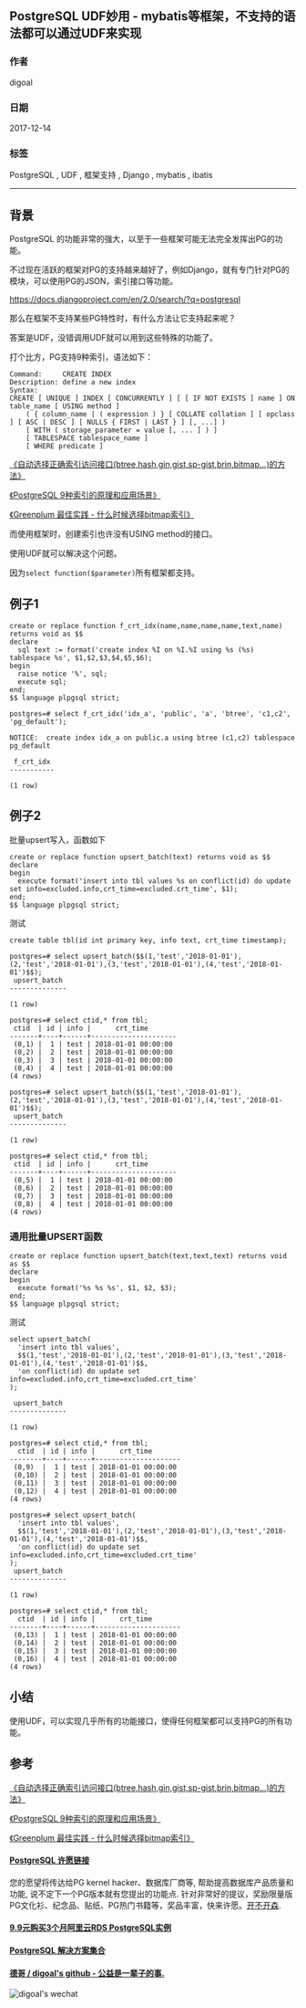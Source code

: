 ## PostgreSQL UDF妙用 - mybatis等框架，不支持的语法都可以通过UDF来实现      
                                  
### 作者                                  
digoal                                  
                                  
### 日期                                  
2017-12-14                                 
                                  
### 标签                                  
PostgreSQL , UDF , 框架支持 , Django , mybatis , ibatis       
                                  
----                                  
                                  
## 背景     
PostgreSQL 的功能非常的强大，以至于一些框架可能无法完全发挥出PG的功能。    
    
不过现在活跃的框架对PG的支持越来越好了，例如Django，就有专门针对PG的模块，可以使用PG的JSON，索引接口等功能。    
    
https://docs.djangoproject.com/en/2.0/search/?q=postgresql    
    
那么在框架不支持某些PG特性时，有什么方法让它支持起来呢？    
    
答案是UDF，没错调用UDF就可以用到这些特殊的功能了。    
    
打个比方，PG支持9种索引，语法如下：    
    
```    
Command:     CREATE INDEX    
Description: define a new index    
Syntax:    
CREATE [ UNIQUE ] INDEX [ CONCURRENTLY ] [ [ IF NOT EXISTS ] name ] ON table_name [ USING method ]    
    ( { column_name | ( expression ) } [ COLLATE collation ] [ opclass ] [ ASC | DESC ] [ NULLS { FIRST | LAST } ] [, ...] )    
    [ WITH ( storage_parameter = value [, ... ] ) ]    
    [ TABLESPACE tablespace_name ]    
    [ WHERE predicate ]    
```    
    
[《自动选择正确索引访问接口(btree,hash,gin,gist,sp-gist,brin,bitmap...)的方法》](../201706/20170617_01.md)      
    
[《PostgreSQL 9种索引的原理和应用场景》](../201706/20170627_01.md)      
    
[《Greenplum 最佳实践 - 什么时候选择bitmap索引》](../201705/20170512_01.md)      
    
而使用框架时，创建索引也许没有USING method的接口。    
    
使用UDF就可以解决这个问题。    
    
因为```select function($parameter)```所有框架都支持。    
    
## 例子1    
    
```    
create or replace function f_crt_idx(name,name,name,name,text,name) returns void as $$    
declare    
  sql text := format('create index %I on %I.%I using %s (%s) tablespace %s', $1,$2,$3,$4,$5,$6);    
begin    
  raise notice '%', sql;    
  execute sql;    
end;    
$$ language plpgsql strict;    
```    
    
```    
postgres=# select f_crt_idx('idx_a', 'public', 'a', 'btree', 'c1,c2', 'pg_default');    
    
NOTICE:  create index idx_a on public.a using btree (c1,c2) tablespace pg_default    
    
 f_crt_idx     
-----------    
     
(1 row)    
```    
    
## 例子2  
批量upsert写入，函数如下  
  
```  
create or replace function upsert_batch(text) returns void as $$  
declare  
begin  
  execute format('insert into tbl values %s on conflict(id) do update set info=excluded.info,crt_time=excluded.crt_time', $1);  
end;  
$$ language plpgsql strict;  
```  
  
测试  
  
```  
create table tbl(id int primary key, info text, crt_time timestamp);  
  
postgres=# select upsert_batch($$(1,'test','2018-01-01'),(2,'test','2018-01-01'),(3,'test','2018-01-01'),(4,'test','2018-01-01')$$);  
 upsert_batch   
--------------  
   
(1 row)  
  
postgres=# select ctid,* from tbl;  
 ctid  | id | info |      crt_time         
-------+----+------+---------------------  
 (0,1) |  1 | test | 2018-01-01 00:00:00  
 (0,2) |  2 | test | 2018-01-01 00:00:00  
 (0,3) |  3 | test | 2018-01-01 00:00:00  
 (0,4) |  4 | test | 2018-01-01 00:00:00  
(4 rows)  
  
postgres=# select upsert_batch($$(1,'test','2018-01-01'),(2,'test','2018-01-01'),(3,'test','2018-01-01'),(4,'test','2018-01-01')$$);  
 upsert_batch   
--------------  
   
(1 row)  
  
postgres=# select ctid,* from tbl;  
 ctid  | id | info |      crt_time         
-------+----+------+---------------------  
 (0,5) |  1 | test | 2018-01-01 00:00:00  
 (0,6) |  2 | test | 2018-01-01 00:00:00  
 (0,7) |  3 | test | 2018-01-01 00:00:00  
 (0,8) |  4 | test | 2018-01-01 00:00:00  
(4 rows)  
```  
  
### 通用批量UPSERT函数  
  
```  
create or replace function upsert_batch(text,text,text) returns void as $$  
declare  
begin  
  execute format('%s %s %s', $1, $2, $3);  
end;  
$$ language plpgsql strict;  
```  
  
测试  
  
```  
select upsert_batch(  
  'insert into tbl values',  
  $$(1,'test','2018-01-01'),(2,'test','2018-01-01'),(3,'test','2018-01-01'),(4,'test','2018-01-01')$$,  
  'on conflict(id) do update set info=excluded.info,crt_time=excluded.crt_time'  
);  
  
 upsert_batch   
--------------  
   
(1 row)  
  
postgres=# select ctid,* from tbl;  
  ctid  | id | info |      crt_time         
--------+----+------+---------------------  
 (0,9)  |  1 | test | 2018-01-01 00:00:00  
 (0,10) |  2 | test | 2018-01-01 00:00:00  
 (0,11) |  3 | test | 2018-01-01 00:00:00  
 (0,12) |  4 | test | 2018-01-01 00:00:00  
(4 rows)  
  
postgres=# select upsert_batch(     
  'insert into tbl values',  
  $$(1,'test','2018-01-01'),(2,'test','2018-01-01'),(3,'test','2018-01-01'),(4,'test','2018-01-01')$$,  
  'on conflict(id) do update set info=excluded.info,crt_time=excluded.crt_time'  
);  
 upsert_batch   
--------------  
   
(1 row)  
  
postgres=# select ctid,* from tbl;  
  ctid  | id | info |      crt_time         
--------+----+------+---------------------  
 (0,13) |  1 | test | 2018-01-01 00:00:00  
 (0,14) |  2 | test | 2018-01-01 00:00:00  
 (0,15) |  3 | test | 2018-01-01 00:00:00  
 (0,16) |  4 | test | 2018-01-01 00:00:00  
(4 rows)  
```  
  
## 小结    
使用UDF，可以实现几乎所有的功能接口，使得任何框架都可以支持PG的所有功能。      
    
## 参考    
    
[《自动选择正确索引访问接口(btree,hash,gin,gist,sp-gist,brin,bitmap...)的方法》](../201706/20170617_01.md)      
    
[《PostgreSQL 9种索引的原理和应用场景》](../201706/20170627_01.md)      
    
[《Greenplum 最佳实践 - 什么时候选择bitmap索引》](../201705/20170512_01.md)      
    
    
    
  
  
  
  
  
  
  
  
  
  
  
  
  
  
  
  
  
  
  
  
  
  
  
  
  
  
  
  
  
  
  
  
  
  
  
  
  
  
  
  
  
  
  
  
  
  
  
  
  
  
  
  
  
  
  
  
  
  
  
  
  
  
  
  
  
  
  
  
  
  
  
#### [PostgreSQL 许愿链接](https://github.com/digoal/blog/issues/76 "269ac3d1c492e938c0191101c7238216")
您的愿望将传达给PG kernel hacker、数据库厂商等, 帮助提高数据库产品质量和功能, 说不定下一个PG版本就有您提出的功能点. 针对非常好的提议，奖励限量版PG文化衫、纪念品、贴纸、PG热门书籍等，奖品丰富，快来许愿。[开不开森](https://github.com/digoal/blog/issues/76 "269ac3d1c492e938c0191101c7238216").  
  
  
#### [9.9元购买3个月阿里云RDS PostgreSQL实例](https://www.aliyun.com/database/postgresqlactivity "57258f76c37864c6e6d23383d05714ea")
  
  
#### [PostgreSQL 解决方案集合](https://yq.aliyun.com/topic/118 "40cff096e9ed7122c512b35d8561d9c8")
  
  
#### [德哥 / digoal's github - 公益是一辈子的事.](https://github.com/digoal/blog/blob/master/README.md "22709685feb7cab07d30f30387f0a9ae")
  
  
![digoal's wechat](../pic/digoal_weixin.jpg "f7ad92eeba24523fd47a6e1a0e691b59")
  
